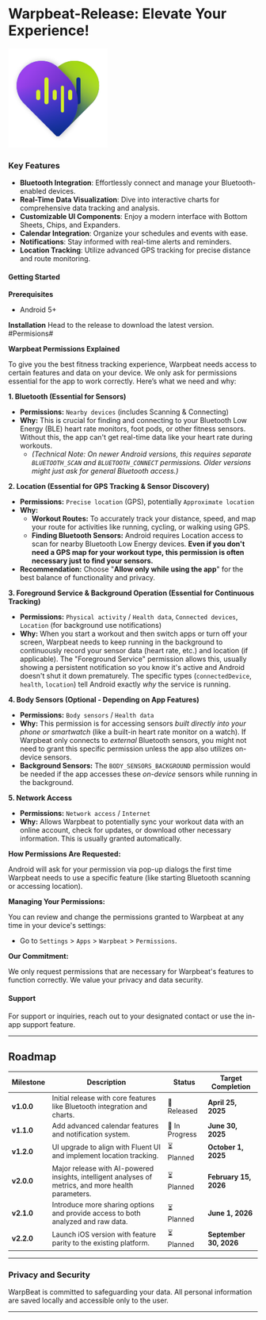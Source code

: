 # Warpbeat-Release: Elevate Your Experience!


<img src="https://github.com/TarshidSmartTextiles/Warpbeat-Release/blob/main/warpbeaticon.svg" alt="Warpbeat Icon" width="200"/>

### **Key Features**
- **Bluetooth Integration**: Effortlessly connect and manage your Bluetooth-enabled devices.
- **Real-Time Data Visualization**: Dive into interactive charts for comprehensive data tracking and analysis.
- **Customizable UI Components**: Enjoy a modern interface with Bottom Sheets, Chips, and Expanders.
- **Calendar Integration**: Organize your schedules and events with ease.
- **Notifications**: Stay informed with real-time alerts and reminders.
- **Location Tracking**: Utilize advanced GPS tracking for precise distance and route monitoring.

#### **Getting Started**

**Prerequisites**
- Android 5+

**Installation**
Head to the release to download the latest version.
#Permisions#

**Warpbeat Permissions Explained**

To give you the best fitness tracking experience, Warpbeat needs access to certain features and data on your device. We only ask for permissions essential for the app to work correctly. Here’s what we need and why:

**1. Bluetooth (Essential for Sensors)**

*   **Permissions:** `Nearby devices` (includes Scanning & Connecting)
*   **Why:** This is crucial for finding and connecting to your Bluetooth Low Energy (BLE) heart rate monitors, foot pods, or other fitness sensors. Without this, the app can't get real-time data like your heart rate during workouts.
    *   *(Technical Note: On newer Android versions, this requires separate `BLUETOOTH_SCAN` and `BLUETOOTH_CONNECT` permissions. Older versions might just ask for general Bluetooth access.)*

**2. Location (Essential for GPS Tracking & Sensor Discovery)**

*   **Permissions:** `Precise location` (GPS), potentially `Approximate location`
*   **Why:**
    *   **Workout Routes:** To accurately track your distance, speed, and map your route for activities like running, cycling, or walking using GPS.
    *   **Finding Bluetooth Sensors:** Android requires Location access to scan for nearby Bluetooth Low Energy devices. **Even if you don't need a GPS map for your workout type, this permission is often necessary just to find your sensors.**
*   **Recommendation:** Choose "**Allow only while using the app**" for the best balance of functionality and privacy.

**3. Foreground Service & Background Operation (Essential for Continuous Tracking)**

*   **Permissions:** `Physical activity` / `Health data`, `Connected devices`, `Location` (for background use notifications)
*   **Why:** When you start a workout and then switch apps or turn off your screen, Warpbeat needs to keep running in the background to continuously record your sensor data (heart rate, etc.) and location (if applicable). The "Foreground Service" permission allows this, usually showing a persistent notification so you know it's active and Android doesn't shut it down prematurely. The specific types (`connectedDevice`, `health`, `location`) tell Android exactly *why* the service is running.

**4. Body Sensors (Optional - Depending on App Features)**

*   **Permissions:** `Body sensors` / `Health data`
*   **Why:** This permission is for accessing sensors *built directly into your phone or smartwatch* (like a built-in heart rate monitor on a watch). If Warpbeat only connects to *external* Bluetooth sensors, you might not need to grant this specific permission unless the app also utilizes on-device sensors.
*   **Background Sensors:** The `BODY_SENSORS_BACKGROUND` permission would be needed if the app accesses these *on-device* sensors while running in the background.

**5. Network Access**

*   **Permissions:** `Network access` / `Internet`
*   **Why:** Allows Warpbeat to potentially sync your workout data with an online account, check for updates, or download other necessary information. This is usually granted automatically.

**How Permissions Are Requested:**

Android will ask for your permission via pop-up dialogs the first time Warpbeat needs to use a specific feature (like starting Bluetooth scanning or accessing location).

**Managing Your Permissions:**

You can review and change the permissions granted to Warpbeat at any time in your device's settings:

*   Go to `Settings` > `Apps` > `Warpbeat` > `Permissions`.

**Our Commitment:**

We only request permissions that are necessary for Warpbeat's features to function correctly. We value your privacy and data security.



#### **Support**

For support or inquiries, reach out to your designated contact or use the in-app support feature.

---




## Roadmap

| **Milestone** | **Description**                                                | **Status**         | **Target Completion** |
|---------------|----------------------------------------------------------------|--------------------|-----------------------|
| **v1.0.0**    | Initial release with core features like Bluetooth integration and charts. | 🚀 Released       | **April 25, 2025**    |
| **v1.1.0**    | Add advanced calendar features and notification system.        | 🚧 In Progress     | **June 30, 2025**     |
| **v1.2.0**    | UI upgrade to align with Fluent UI and implement location tracking. | ⏳ Planned         | **October 1, 2025**   |
| **v2.0.0**    | Major release with AI-powered insights, intelligent analyses of metrics, and more health parameters. | ⏳ Planned         | **February 15, 2026** |
| **v2.1.0**    | Introduce more sharing options and provide access to both analyzed and raw data. | ⏳ Planned         | **June 1, 2026**      |
| **v2.2.0**    | Launch iOS version with feature parity to the existing platform. | ⏳ Planned         | **September 30, 2026**|


---

### **Privacy and Security**

WarpBeat is committed to safeguarding your data. All personal information are saved locally and accessible only to the user.

---



